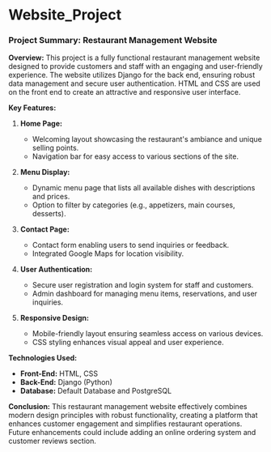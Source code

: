 # Website_Project

### Project Summary: Restaurant Management Website

**Overview:**
This project is a fully functional restaurant management website designed to provide customers and staff with an engaging and user-friendly experience. The website utilizes Django for the back end, ensuring robust data management and secure user authentication. HTML and CSS are used on the front end to create an attractive and responsive user interface.

**Key Features:**

1. **Home Page:**
   - Welcoming layout showcasing the restaurant's ambiance and unique selling points.
   - Navigation bar for easy access to various sections of the site.

2. **Menu Display:**
   - Dynamic menu page that lists all available dishes with descriptions and prices.
   - Option to filter by categories (e.g., appetizers, main courses, desserts).

3. **Contact Page:**
   - Contact form enabling users to send inquiries or feedback.
   - Integrated Google Maps for location visibility.

4. **User Authentication:**
   - Secure user registration and login system for staff and customers.
   - Admin dashboard for managing menu items, reservations, and user inquiries.

5. **Responsive Design:**
   - Mobile-friendly layout ensuring seamless access on various devices.
   - CSS styling enhances visual appeal and user experience.

**Technologies Used:**
- **Front-End:** HTML, CSS
- **Back-End:** Django (Python)
- **Database:** Default Database and PostgreSQL

**Conclusion:**
This restaurant management website effectively combines modern design principles with robust functionality, creating a platform that enhances customer engagement and simplifies restaurant operations. Future enhancements could include adding an online ordering system and customer reviews section.
